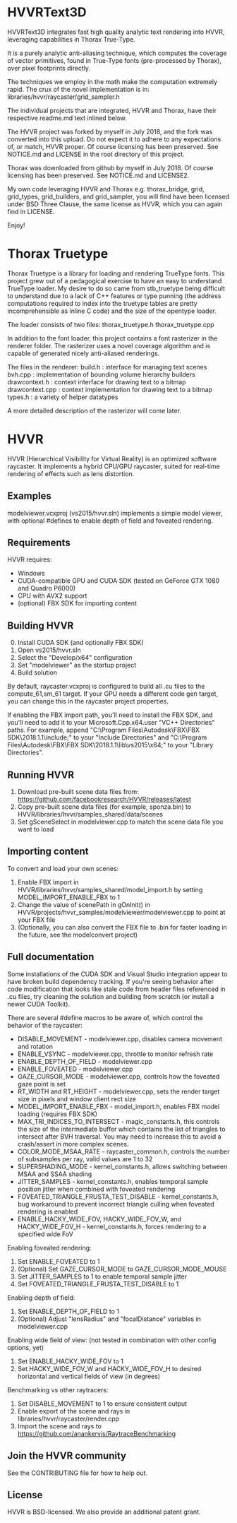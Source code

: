 # HVVRText3D

HVVRText3D integrates fast high quality analytic text rendering into HVVR,
leveraging capabilities in Thorax True-Type.

It is a purely analytic anti-aliasing technique, which computes the 
coverage of vector primitives, found in True-Type fonts (pre-processed 
by Thorax), over pixel footprints directly.

The techniques we employ in the math make the computation extremely rapid.
The crux of the novel implementation is in:
libraries/hvvr/raycaster/grid_sampler.h

The individual projects that are integrated, HVVR and Thorax, have their 
respective readme.md text inlined below.

The HVVR project was forked by myself in July 2018, and the fork was 
converted into this upload. Do not expect it to adhere to any expectations
of, or match, HVVR proper. Of course licensing has been preserved. See 
NOTICE.md and LICENSE in the root directory of this project.

Thorax was downloaded from github by myself in July 2018. Of course licensing has 
been preserved. See NOTICE.md and LICENSE2.

My own code leveraging HVVR and Thorax e.g. thorax_bridge,
grid, grid_types, grid_builders, and grid_sampler, you will find have been
licensed under BSD Three Clause, the same license as HVVR, which you can
again find in LICENSE.

Enjoy!

# Thorax Truetype

Thorax Truetype is a library for loading and rendering TrueType fonts.  This
project grew out of a pedagogical exercise to have an easy to understand
TrueType loader.  My desire to do so came from stb_truetype being difficult
to understand due to a lack of C++ features or type punning (the address
computations required to index into the truetype tables are pretty
incomprehensible as inline C code) and the size of the opentype loader.

The loader consists of two files:
  thorax_truetype.h
  thorax_truetype.cpp

In addition to the font loader, this project contains a font rasterizer in the
renderer folder.  The rasterizer uses a novel coverage algorithm and is capable
of generated nicely anti-aliased renderings.

The files in the renderer:
  build.h         : interface for managing text scenes
  bvh.cpp         : implementation of bounding volume hierarchy builders
  drawcontext.h   : context interface for drawing text to a bitmap
  drawcontext.cpp : context implementation for drawing text to a bitmap
  types.h         : a variety of helper datatypes

A more detailed description of the rasterizer will come later.


# HVVR
HVVR (Hierarchical Visibility for Virtual Reality) is an optimized software raycaster. It implements a hybrid CPU/GPU raycaster, suited for real-time rendering of effects such as lens distortion.

## Examples
modelviewer.vcxproj (vs2015/hvvr.sln) implements a simple model viewer, with optional #defines to enable depth of field and foveated rendering.

## Requirements
HVVR requires:
* Windows
* CUDA-compatible GPU and CUDA SDK (tested on GeForce GTX 1080 and Quadro P6000)
* CPU with AVX2 support
* (optional) FBX SDK for importing content

## Building HVVR
0. Install CUDA SDK (and optionally FBX SDK)
1. Open vs2015/hvvr.sln
2. Select the "Develop/x64" configuration
3. Set "modelviewer" as the startup project
4. Build solution

By default, raycaster.vcxproj is configured to build all .cu files to the compute_61,sm_61 target. If your GPU needs a different code gen target, you can change this in the raycaster project properties.

If enabling the FBX import path, you'll need to install the FBX SDK, and you'll need to add it to your Microsoft.Cpp.x64.user "VC++ Directories" paths. For example, append "C:\Program Files\Autodesk\FBX\FBX SDK\2018.1.1\include;" to your "Include Directories" and "C:\Program Files\Autodesk\FBX\FBX SDK\2018.1.1\lib\vs2015\x64\;" to your "Library Directories".

## Running HVVR
1. Download pre-built scene data files from: https://github.com/facebookresearch/HVVR/releases/latest
2. Copy pre-built scene data files (for example, sponza.bin) to HVVR/libraries/hvvr/samples_shared/data/scenes
3. Set gSceneSelect in modelviewer.cpp to match the scene data file you want to load

## Importing content
To convert and load your own scenes:
1. Enable FBX import in HVVR/libraries/hvvr/samples_shared/model_import.h by setting MODEL_IMPORT_ENABLE_FBX to 1
2. Change the value of scenePath in gOnInit() in HVVR/projects/hvvr_samples/modelviewer/modelviewer.cpp to point at your FBX file
3. (Optionally, you can also convert the FBX file to .bin for faster loading in the future, see the modelconvert project)

## Full documentation
Some installations of the CUDA SDK and Visual Studio integration appear to have broken build dependency tracking. If you're seeing behavior after code modification that looks like stale code from header files referenced in .cu files, try cleaning the solution and building from scratch (or install a newer CUDA Toolkit).

There are several #define macros to be aware of, which control the behavior of the raycaster:
* DISABLE_MOVEMENT - modelviewer.cpp, disables camera movement and rotation
* ENABLE_VSYNC - modelviewer.cpp, throttle to monitor refresh rate
* ENABLE_DEPTH_OF_FIELD - modelviewer.cpp
* ENABLE_FOVEATED - modelviewer.cpp
* GAZE_CURSOR_MODE - modelviewer.cpp, controls how the foveated gaze point is set
* RT_WIDTH and RT_HEIGHT - modelviewer.cpp, sets the render target size in pixels and window client rect size
* MODEL_IMPORT_ENABLE_FBX - model_import.h, enables FBX model loading (requires FBX SDK)
* MAX_TRI_INDICES_TO_INTERSECT - magic_constants.h, this controls the size of the intermediate buffer which contains the list of triangles to intersect after BVH traversal. You may need to increase this to avoid a crash/assert in more complex scenes.
* COLOR_MODE_MSAA_RATE - raycaster_common.h, controls the number of subsamples per ray, valid values are 1 to 32
* SUPERSHADING_MODE - kernel_constants.h, allows switching between MSAA and SSAA shading
* JITTER_SAMPLES - kernel_constants.h, enables temporal sample position jitter when combined with foveated rendering
* FOVEATED_TRIANGLE_FRUSTA_TEST_DISABLE - kernel_constants.h, bug workaround to prevent incorrect triangle culling when foveated rendering is enabled
* ENABLE_HACKY_WIDE_FOV, HACKY_WIDE_FOV_W, and HACKY_WIDE_FOV_H - kernel_constants.h, forces rendering to a specified wide FoV

Enabling foveated rendering:
1. Set ENABLE_FOVEATED to 1
2. (Optional) Set GAZE_CURSOR_MODE to GAZE_CURSOR_MODE_MOUSE
3. Set JITTER_SAMPLES to 1 to enable temporal sample jitter
4. Set FOVEATED_TRIANGLE_FRUSTA_TEST_DISABLE to 1

Enabling depth of field:
1. Set ENABLE_DEPTH_OF_FIELD to 1
2. (Optional) Adjust "lensRadius" and "focalDistance" variables in modelviewer.cpp

Enabling wide field of view: (not tested in combination with other config options, yet)
1. Set ENABLE_HACKY_WIDE_FOV to 1
2. Set HACKY_WIDE_FOV_W and HACKY_WIDE_FOV_H to desired horizontal and vertical fields of view (in degrees)

Benchmarking vs other raytracers:
1. Set DISABLE_MOVEMENT to 1 to ensure consistent output
2. Enable export of the scene and rays in libraries/hvvr/raycaster/render.cpp
3. Import the scene and rays to https://github.com/anankervis/RaytraceBenchmarking

## Join the HVVR community
See the CONTRIBUTING file for how to help out.

## License
HVVR is BSD-licensed. We also provide an additional patent grant.